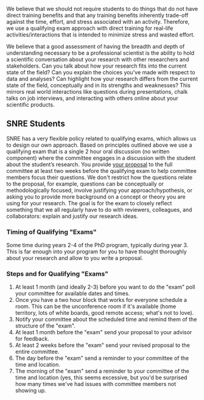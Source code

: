 We believe that we should not require students to do things that do not have direct training benefits and that any training benefits inherently trade-off against the time, effort, and stress associated with an activity. Therefore, we use a qualifying exam approach with direct training for real-life activities/interactions that is intended to minimize stress and wasted effort.

We believe that a good assessment of having the breadth and depth of understanding necessary to be a professional scientist is the ability to hold a scientific conversation about your research with other researchers and stakeholders. Can you talk about how your research fits into the current state of the field? Can you explain the choices you've made with respect to data and analyses? Can highlight how your research differs from the current state of the field, conceptually and in its strengths and weaknesses? This mirrors real world interactions like questions during presentations, chalk talks on job interviews, and interacting with others online about your scientific products.

## SNRE Students

SNRE has a very flexible policy related to qualifying exams, which allows us to design our own approach. Based on principles outlined above we use a qualifying exam that is a single 2 hour oral discussion (no written component) where the committee engages in a discussion with the student about the student’s research. You provide [your proposal](https://github.com/weecology/lab-wiki/wiki/WEecology:-Dissertation-Proposals) to the full committee at least two weeks before the qualifying exam to help committee members focus their questions. We don't restrict how the questions relate to the proposal, for example, questions can be conceptually or methodologically focused, involve justifying your approach/hypothesis, or asking you to provide more background on a concept or theory you are using for your research. The goal is for the exam to closely reflect something that we all regularly have to do with reviewers, colleagues, and collaborators: explain and justify our research ideas.

### Timing of Qualifying "Exams"

Some time during years 2-4 of the PhD program, typically during year 3. This is far enough into your program for you to have thought thoroughly about your research and allow to you write a proposal.

### Steps and for Qualifying "Exams"

1. At least 1 month (and ideally 2-3) before you want to do the "exam" poll your committee for available dates and times.
2. Once you have a two hour block that works for everyone schedule a room. This can be the unconference room if it's available (home territory, lots of white boards, good remote access; what's not to love).
3. Notify your committee about the scheduled time and remind them of the structure of the "exam".
4. At least 1 month before the "exam" send your proposal to your advisor for feedback.
5. At least 2 weeks before the "exam" send your revised proposal to the entire committee.
6. The day before the "exam" send a reminder to your committee of the time and location.
7. The morning of the "exam" send a reminder to your committee of the time and location (yes, this seems excessive, but you'd be surprised how many times we've had issues with committee members not showing up.